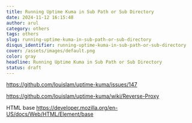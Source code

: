 ```yaml
---
title: Running Uptime Kuma in Sub Path or Sub Directory
date: 2024-11-12 16:15:48
author: arul
category: others
tags: others
slug: running-uptime-kuma-in-sub-path-or-sub-directory
disqus_identifier: running-uptime-kuma-in-sub-path-or-sub-directory
cover: /assets/images/default.png
color: gray
headline: Running Uptime Kuma in Sub Path or Sub Directory
status: draft
---
```

https://github.com/louislam/uptime-kuma/issues/147


https://github.com/louislam/uptime-kuma/wiki/Reverse-Proxy


HTML base https://developer.mozilla.org/en-US/docs/Web/HTML/Element/base
